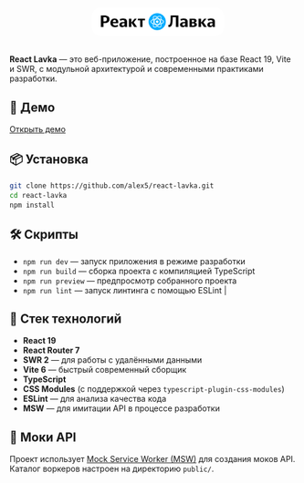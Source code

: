 <div style="display: inline-flex; padding: 8px; border-radius: 8px; width: 100%; justify-content: center; margin-bottom: 10px">
  <img src="./public//react_lavka_full_logo.svg" alt="React Lavka Logo" width="200" style="background: white; display: inline-flex; padding: 10px 16px; border-radius: 16px"/>
</div>

**React Lavka** — это веб-приложение, построенное на базе React 19, Vite и SWR, с модульной архитектурой и современными практиками разработки.

## 🚀 Демо

[Открыть демо](https://alex5.github.io/react-lavka)

## 📦 Установка

```bash
git clone https://github.com/alex5/react-lavka.git
cd react-lavka
npm install
```

## 🛠 Скрипты

- `npm run dev` — запуск приложения в режиме разработки
- `npm run build` — сборка проекта с компиляцией TypeScript
- `npm run preview` — предпросмотр собранного проекта
- `npm run lint` — запуск линтинга с помощью ESLint
  |

## 🧱 Стек технологий

- **React 19**
- **React Router 7**
- **SWR 2** — для работы с удалёнными данными
- **Vite 6** — быстрый современный сборщик
- **TypeScript**
- **CSS Modules** (с поддержкой через `typescript-plugin-css-modules`)
- **ESLint** — для анализа качества кода
- **MSW** — для имитации API в процессе разработки

## 🧪 Моки API

Проект использует [Mock Service Worker (MSW)](https://mswjs.io/) для создания моков API. Каталог воркеров настроен на директорию `public/`.
